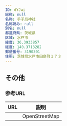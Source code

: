 ```yaml
---
ID: dYJwi
総称: null
名称: 手子后神社
名称読み: null
別名: null
都道府県: 茨城県
区域: 水戸市
緯度: 36.3933857
経度: 140.3713282
郵便番号: 3190301
住所: 茨城県水戸市田島町１７３
---
```


## その他

### 参考URL

| URL | 説明          |
| --- | ------------- |
|     | OpenStreetMap |
